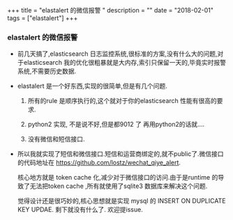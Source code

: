 +++
title = "elastalert 的微信报警 "
description = ""
date = "2018-02-01"
tags = ["elastalert"]
+++
### elastalert 的微信报警
* 前几天搞了,elasticsearch 日志监控系统,很标准的方案,没有什么大的问题,对于elasticsearch 我的优化很粗暴就是大内存,索引只保留一天的,毕竟实时报警系统,不需要历史数据.

* elastalert 是一个好东西,实现的很简单,但是有几个问题.
  
  1. 所有的rule 是顺序执行的,这个就对于你的elasticsearch 性能有很高的要求.

  2. python2  实现, 不是说不好,但是都9012 了 再用python2的话就....

  3. 没有微信和短信接口.
  
* 所以我就实现了短信和微信接口.短信和运营商绑定的,就不public了.微信接口的代码地址在 https://github.com/lostz/wechat_qiye_alert.

  核心地方就是 token cache 化,减少对于微信接口的访问.由于是runtime 的导致了无法把token cache ,所有就使用了sqlite3 数据库来解决这个问题.

  觉得设计还是很巧妙的,核心思想就是实现 mysql 的 INSERT ON DUPLICATE KEY UPDAE. 剩下就没有什么了. 欢迎提issue.
